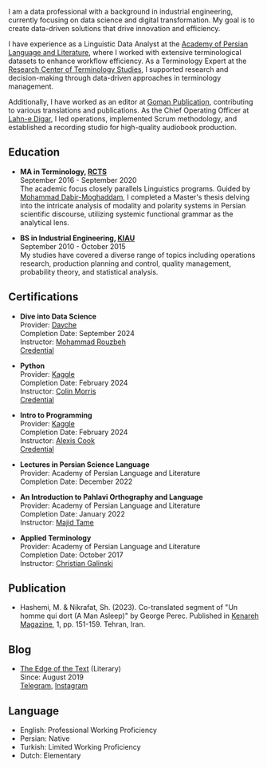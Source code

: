 I am a data professional with a background in industrial engineering, currently focusing on data science and digital transformation. My goal is to create data-driven solutions that drive innovation and efficiency.

I have experience as a Linguistic Data Analyst at the [Academy of Persian Language and Literature](https://apll.ir/), where I worked with extensive terminological datasets to enhance workflow efficiency. As a Terminology Expert at the [Research Center of Terminology Studies](https://apll.ir/rcts/), I supported research and decision-making through data-driven approaches in terminology management.

Additionally, I have worked as an editor at [Goman Publication](https://gomanbook.com/), contributing to various translations and publications. As the Chief Operating Officer at [Lahn-e Digar](https://www.instagram.com/lahnedigar/), I led operations, implemented Scrum methodology, and established a recording studio for high-quality audiobook production.


## Education
- **MA in Terminology, [RCTS](https://apll.ir/rcts/)** <br>
September 2016 - September 2020 <br>
The academic focus closely parallels Linguistics programs. Guided by [Mohammad Dabir-Moghaddam](https://en.wikipedia.org/wiki/Mohammad_Dabir_Moghaddam), I completed a Master's thesis delving into the intricate analysis of modality and polarity systems in Persian scientific discourse, utilizing systemic functional grammar as the analytical lens.

- **BS in Industrial Engineering, [KIAU](https://karaj.iau.ir/en)** <br>
September 2010 - October 2015 <br>
My studies have covered a diverse range of topics including operations research, production planning and control, quality management, probability theory, and statistical analysis.

## Certifications
- **Dive into Data Science** <br>
Provider: [Dayche](https://dayche.com/) <br>
Completion Date: September 2024 <br>
Instructor: [Mohammad Rouzbeh](https://www.linkedin.com/in/mohammad-rouzbeh-01b8a378/) <br>
[Credential](https://dayche.com/certification/1277E48A2-31234F3-85059/) <br>

- **Python**  <br>
Provider: [Kaggle](https://www.kaggle.com) <br>
Completion Date: February 2024 <br>
Instructor: [Colin Morris](https://www.kaggle.com/colinmorris) <br>
[Credential](https://www.kaggle.com/learn/certification/mhsenhshemi/python) <br>

- **Intro to Programming**  <br>
Provider: [Kaggle](https://www.kaggle.com) <br>
Completion Date: February 2024 <br>
Instructor: [Alexis Cook](https://www.kaggle.com/alexisbcook) <br>
[Credential](https://www.kaggle.com/learn/certification/mhsenhshemi/intro-to-programming) <br>

- **Lectures in Persian Science Language**  <br>
Provider: Academy of Persian Language and Literature <br>
Completion Date: December 2022 <br>

- **An Introduction to Pahlavi Orthography and Language**  <br>
Provider: Academy of Persian Language and Literature <br>
Completion Date: January 2022 <br>
Instructor: [Majid Tame](https://apll.ir/1398/07/30/%d9%85%d8%b9%d8%a7%d9%88%d9%86-%d9%88-%d8%a7%d8%b9%d8%b6%d8%a7%db%8c-%d9%87%db%8c%d8%a6%d8%aa-%d8%b9%d9%84%d9%85%db%8c-%da%af%d8%b1%d9%88%d9%87-%d8%b2%d8%a8%d8%a7%d9%86%e2%80%8c%d9%87%d8%a7-%d9%88/) <br>

- **Applied Terminology**  <br>
Provider: Academy of Persian Language and Literature <br>
Completion Date: October 2017 <br>
Instructor: [Christian Galinski](http://www.infoterm.info/about_us/infoterm_staff.php) <br>

## Publication
- Hashemi, M. & Nikrafat, Sh. (2023). Co-translated segment of "Un homme qui dort (A Man Asleep)" by George Perec. Published in [Kenareh Magazine](https://gomanbook.com/product/kenarehmag/), 1, pp. 151-159. Tehran, Iran.

## Blog
- [The Edge of the Text](https://edgeoftext.blogspot.com/) (Literary) <br>
Since: August 2019 <br>
[Telegram](https://t.me/tarikja), [Instagram](https://www.instagram.com/edgeoftext)

## Language
- English: Professional Working Proficiency <br>
- Persian: Native <br>
- Turkish: Limited Working Proficiency <br>
- Dutch: Elementary <br>